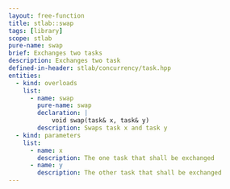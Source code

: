```yaml
---
layout: free-function
title: stlab::swap
tags: [library]
scope: stlab
pure-name: swap
brief: Exchanges two tasks
description: Exchanges two task
defined-in-header: stlab/concurrency/task.hpp
entities:
  - kind: overloads
    list:
      - name: swap
        pure-name: swap
        declaration: |
            void swap(task& x, task& y)
        description: Swaps task x and task y
  - kind: parameters
    list:
      - name: x
        description: The one task that shall be exchanged
      - name: y
        description: The other task that shall be exchanged
---
```

